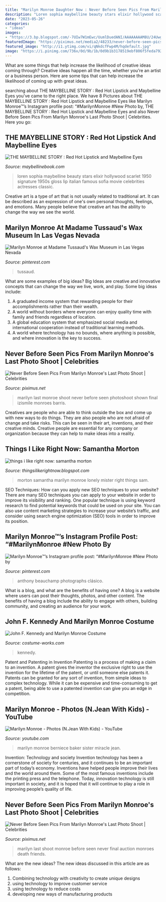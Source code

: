 ```yaml
---
title: "Marilyn Monroe Daughter Now : Never Before Seen Pics From Marilyn Monroe&#039;s Last Photo Shoot"
description: "Loren sophia maybelline beauty stars elixir hollywood scarlet 1950 signature 1950s gloss lip italian famous sofia movie celebrities actresses classic"
date: "2023-05-26"
categories:
- "ideas"
images:
- "https://3.bp.blogspot.com/-7UIw7W1mEwc/UumlDuedANI/AAAAAAAAM8U/24UwgiTo55E/s1600/Maybelline+Sophia+Loren.jpg"
featuredImage: "https://piximus.net/media2/48233/never-before-seen-pics-from-marilyn-monroes-last-photo-shoot-12.jpg"
featured_image: "http://i1.ytimg.com/vi/qNkdcfFwp4M/hqdefault.jpg"
image: "https://i.pinimg.com/736x/0d/9b/1b/0d9b1b3178519ebf806f5feda7929300.jpg"
---
```



What are some things that help increase the likelihood of creative ideas coming through?
Creative ideas happen all the time, whether you’re an artist or a business person. Here are some tips that can help increase the likelihood of coming up with great ideas.

	

		
searching about THE MAYBELLINE STORY : Red Hot Lipstick and Maybelline Eyes you've came to the right place. We have 8 Pictures about THE MAYBELLINE STORY : Red Hot Lipstick and Maybelline Eyes like Marilyn Monroe™’s Instagram profile post: “#MarilynMonroe #New Photo by, THE MAYBELLINE STORY : Red Hot Lipstick and Maybelline Eyes and also Never Before Seen Pics From Marilyn Monroe&#039;s Last Photo Shoot | Celebrities. Here you go:
		
    
## THE MAYBELLINE STORY : Red Hot Lipstick And Maybelline Eyes

<img loading=lazy src="https://3.bp.blogspot.com/-7UIw7W1mEwc/UumlDuedANI/AAAAAAAAM8U/24UwgiTo55E/s1600/Maybelline+Sophia+Loren.jpg" onerror="this.onerror=null;this.src='https://tse4.mm.bing.net/th?id=OIP.Mmtz7Z-ao9P5q7TFvKs6YwAAAA&amp;pid=15.1';" alt="THE MAYBELLINE STORY : Red Hot Lipstick and Maybelline Eyes">

_Source: maybellinebook.com_

>loren sophia maybelline beauty stars elixir hollywood scarlet 1950 signature 1950s gloss lip italian famous sofia movie celebrities actresses classic. 

	

Creative art is a type of art that is not usually related to traditional art. It can be described as an expression of one's own personal thoughts, feelings, and emotions. Many people believe that creative art has the ability to change the way we see the world.

    
## Marilyn Monroe At Madame Tussaud&#039;s Wax Museum In Las Vegas Nevada

<img loading=lazy src="https://i.pinimg.com/736x/60/da/b7/60dab7e10c676cf4f80b089e8677a4b9.jpg" onerror="this.onerror=null;this.src='https://tse3.mm.bing.net/th?id=OIP.UAwsqnIs-6xkpeeL4Wbo1wHaLG&amp;pid=15.1';" alt="Marilyn Monroe at Madame Tussaud&#039;s Wax Museum in Las Vegas Nevada">

_Source: pinterest.com_

>tussaud. 

	

What are some examples of big ideas?
Big Ideas are creative and innovative concepts that can change the way we live, work, and play. Some big ideas include: 
1. A graduated income system that rewarding people for their accomplishments rather than their wealth.
2. A world without borders where everyone can enjoy quality time with family and friends regardless of location.
3. A global education system that emphasized social media and international cooperation instead of traditional learning methods.
4. A world where technology has no bounds, where anything is possible, and where innovation is the key to success.

    
## Never Before Seen Pics From Marilyn Monroe&#039;s Last Photo Shoot | Celebrities

<img loading=lazy src="https://piximus.net/media2/48233/never-before-seen-pics-from-marilyn-monroes-last-photo-shoot-2.jpg" onerror="this.onerror=null;this.src='https://tse1.mm.bing.net/th?id=OIP.93XHic9MlbuxoB4QNjQ6-AAAAA&amp;pid=15.1';" alt="Never Before Seen Pics From Marilyn Monroe&#039;s Last Photo Shoot | Celebrities">

_Source: piximus.net_

>marilyn last monroe shoot never before seen photoshoot shown final izismile monroes barris. 

	

Creatives are people who are able to think outside the box and come up with new ways to do things. They are also people who are not afraid of change and take risks. This can be seen in their art, inventions, and their creative minds. Creative people are essential for any company or organization because they can help to make ideas into a reality.

    
## Things I Like Right Now: Samantha Morton

<img loading=lazy src="https://4.bp.blogspot.com/_WSJgHU3te5g/SE9-vhpM0JI/AAAAAAAAB-E/QFt0qWAA6Oc/s400/44a_13_sam_243x296.jpg" onerror="this.onerror=null;this.src='https://tse1.mm.bing.net/th?id=OIP.5g1FeQ7z78PfC0PIMqNuWQAAAA&amp;pid=15.1';" alt="things i like right now: samantha morton">

_Source: thingsilikerightnow.blogspot.com_

>morton samantha marilyn monroe lonely mister right things sam. 

	

SEO Techniques: How can you apply new SEO techniques to your website?
There are many SEO techniques you can apply to your website in order to improve its visibility and ranking. One popular technique is using keyword research to find potential keywords that could be used on your site. You can also use content marketing strategies to increase your website’s traffic, and consider using search engine optimization (SEO) tools in order to improve its position.

    
## Marilyn Monroe™’s Instagram Profile Post: “#MarilynMonroe #New Photo By

<img loading=lazy src="https://i.pinimg.com/736x/0d/9b/1b/0d9b1b3178519ebf806f5feda7929300.jpg" onerror="this.onerror=null;this.src='https://tse2.mm.bing.net/th?id=OIP.WYdv3G_MTCw0oA_JP3W8cAHaJQ&amp;pid=15.1';" alt="Marilyn Monroe™’s Instagram profile post: “#MarilynMonroe #New Photo by">

_Source: pinterest.com_

>anthony beauchamp photographs clásico. 

	

What is a blog, and what are the benefits of having one?
A blog is a website where users can post their thoughts, photos, and other content. The benefits of having a blog include the ability to engage with others, building community, and creating an audience for your work.

    
## John F. Kennedy And Marilyn Monroe Costume

<img loading=lazy src="https://photos.costume-works.com/full/john_f_kennedy_and_marilyn_monroe-31999-3.jpg" onerror="this.onerror=null;this.src='https://tse3.mm.bing.net/th?id=OIP.F9mLAV4ixmMDE7lo6q6_ogHaKr&amp;pid=15.1';" alt="John F. Kennedy and Marilyn Monroe Costume">

_Source: costume-works.com_

>kennedy. 

	

Patent and Patenting in Invention
Patenting is a process of making a claim to an invention. A patent gives the inventor the exclusive right to use the invention for the lifetime of the patent, or until someone else patents it. Patents can be granted for any sort of invention, from simple ideas to complex technology. While it can be expensive and time-consuming to get a patent, being able to use a patented invention can give you an edge in competition.

    
## Marilyn Monroe - Photos (N.Jean With Kids) - YouTube

<img loading=lazy src="http://i1.ytimg.com/vi/qNkdcfFwp4M/hqdefault.jpg" onerror="this.onerror=null;this.src='https://tse4.mm.bing.net/th?id=OIP.b0i7QAjKPiiKErcREh11sAHaFj&amp;pid=15.1';" alt="Marilyn Monroe - Photos (N.Jean With Kids) - YouTube">

_Source: youtube.com_

>marilyn monroe berniece baker sister miracle jean. 

	

Invention: Technology and society
Invention technology has been a cornerstone of society for centuries, and it continues to be an important part of today’s economy. Inventions have helped people improve their lives and the world around them. Some of the most famous inventions include the printing press and the telephone. Today, innovation technology is still important in society, and it is hoped that it will continue to play a role in improving people’s quality of life.

    
## Never Before Seen Pics From Marilyn Monroe&#039;s Last Photo Shoot | Celebrities

<img loading=lazy src="https://piximus.net/media2/48233/never-before-seen-pics-from-marilyn-monroes-last-photo-shoot-12.jpg" onerror="this.onerror=null;this.src='https://tse1.mm.bing.net/th?id=OIP.q0EwEL13tLeBkOFjqDiYbgHaKi&amp;pid=15.1';" alt="Never Before Seen Pics From Marilyn Monroe&#039;s Last Photo Shoot | Celebrities">

_Source: piximus.net_

>marilyn last shoot monroe before seen never final auction monroes death friends. 

	

What are the new ideas?
The new ideas discussed in this article are as follows:
1. Combining technology with creativity to create unique designs 
2. using technology to improve customer service 
3. using technology to reduce costs 
4. developing new ways of manufacturing products 

